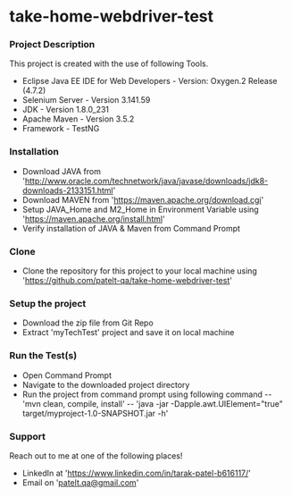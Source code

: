# take-home-webdriver-test

### Project Description
This project is created with the use of following Tools.

- Eclipse Java EE IDE for Web Developers - Version: Oxygen.2 Release (4.7.2)
- Selenium Server - Version 3.141.59
- JDK - Version 1.8.0_231
- Apache Maven - Version 3.5.2
- Framework - TestNG

### Installation
- Download JAVA from 'http://www.oracle.com/technetwork/java/javase/downloads/jdk8-downloads-2133151.html'
- Download MAVEN from 'https://maven.apache.org/download.cgi'
- Setup JAVA_Home and M2_Home in Environment Variable using 'https://maven.apache.org/install.html'
- Verify installation of JAVA & Maven from Command Prompt

### Clone
- Clone the repository for this project to your local machine using 'https://github.com/patelt-qa/take-home-webdriver-test'

### Setup the project
- Download the zip file from Git Repo
- Extract 'myTechTest' project and save it on local machine

### Run the Test(s)
- Open Command Prompt
- Navigate to the downloaded project directory
- Run the project from command prompt using following command 
-- 'mvn clean, compile, install'
-- 'java -jar -Dapple.awt.UIElement="true" target/myproject-1.0-SNAPSHOT.jar -h'


### Support
Reach out to me at one of the following places!

- LinkedIn at 'https://www.linkedin.com/in/tarak-patel-b616117/'
- Email on 'patelt.qa@gmail.com'
